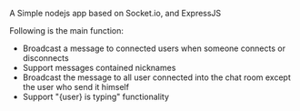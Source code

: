 A Simple nodejs app based on Socket.io, and ExpressJS

Following is the main function:

* Broadcast a message to connected users when someone connects or disconnects
* Support messages contained nicknames
* Broadcast the message to all user connected into the chat room except the user who send it himself
* Support "{user} is typing" functionality 
